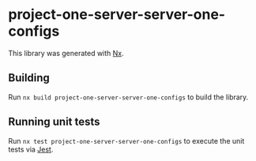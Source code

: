 # project-one-server-server-one-configs

This library was generated with [Nx](https://nx.dev).

## Building

Run `nx build project-one-server-server-one-configs` to build the library.

## Running unit tests

Run `nx test project-one-server-server-one-configs` to execute the unit tests via [Jest](https://jestjs.io).
